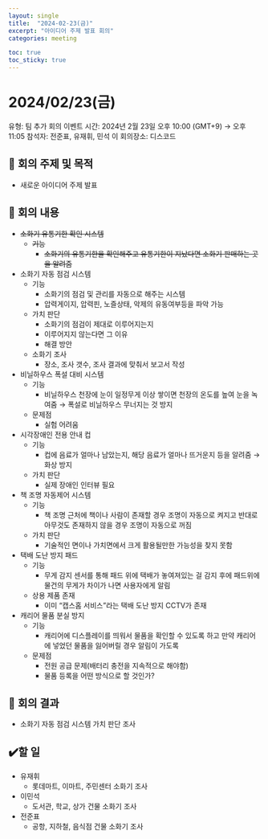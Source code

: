 ```yaml
---
layout: single
title:  "2024-02-23(금)"
excerpt: "아이디어 주제 발표 회의"
categories: meeting

toc: true
toc_sticky: true
---
```



# 2024/02/23(금)

유형: 팀 추가 회의
이벤트 시간: 2024년 2월 23일 오후 10:00 (GMT+9) → 오후 11:05
참석자: 전준표, 유재휘, 민석 이
회의장소: 디스코드

## 🔳 **회의 주제 및 목적**

- 새로운 아이디어 주제 발표

## 🔳 **회의 내용**

- ~~소화기 유통기한 확인 시스템~~
    - ~~기능~~
        - ~~소화기의 유통기한을 확인해주고 유통기한이 지났다면 소화기 판매하는 곳을 알려줌~~
- 소화기 자동 점검 시스템
    - 기능
        - 소화기의 점검 및 관리를 자동으로 해주는 시스템
        - 압력게이지, 압력핀, 노즐상태, 악제의 유동여부등을 파악 가능
    - 가치 판단
        - 소화기의 점검이 제대로 이루어지는지
        - 이루어지지 않는다면 그 이유
        - 해결 방안
    - 소화기 조사
        - 장소, 조사 갯수, 조사 결과에 맞춰서 보고서 작성
- 비닐하우스 폭설 대비 시스템
    - 기능
        - 비닐하우스 천장에 눈이 일정무게 이상 쌓이면 천장의 온도를 높여 눈을 녹여줌
        → 폭설로 비닐하우스 무너지는 것 방지
    - 문제점
        - 실험 어려움
- 시각장애인 전용 안내 컵
    - 기능
        - 컵에 음료가 얼마나 남았는지, 해당 음료가 얼마나 뜨거운지 등을 알려줌
        → 화상 방지
    - 가치 판단
        - 실제 장애인 인터뷰 필요
- 책 조명 자동제어 시스템
    - 기능
        - 책 조명 근처에 책이나 사람이 존재할 경우 조명이 자동으로 켜지고
        반대로 아무것도 존재하지 않을 경우 조명이 자동으로 꺼짐
    - 가치 판단
        - 기술적인 면이나 가치면에서 크게 활용될만한 가능성을 찾지 못함
- 택배 도난 방지 패드
    - 기능
        - 무게 감지 센서를 통해 패드 위에 택배가 놓여져있는 걸 감지
        후에 패드위에 물건의 무게가 차이가 나면 사용자에게 알림
    - 상용 제품 존재
        - 이미 “캡스홈 서비스”라는 택배 도난 방지 CCTV가 존재
- 캐리어 물품 분실 방지
    - 기능
        - 캐리어에 디스플레이를 띄워서 물품을 확인할 수 있도록 하고
        만약 캐리어에 넣었던 물품을 잃어버릴 경우 알림이 가도록
    - 문제점
        - 전원 공급 문제(배터리 충전을 지속적으로 해야함)
        - 물품 등록을 어떤 방식으로 할 것인가?

## 🔳 **회의 결과**

- 소화기 자동 점검 시스템 가치 판단 조사

## ✔️할 일

- 유재휘
    - 롯데마트, 이마트, 주민센터 소화기 조사
- 이민석
    - 도서관, 학교, 상가 건물 소화기 조사
- 전준표
    - 공항, 지하철, 음식점 건물 소화기 조사